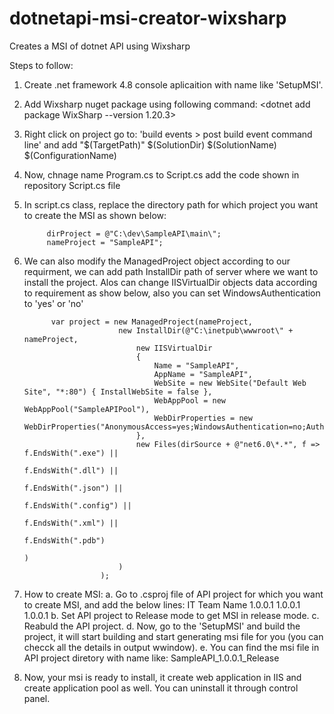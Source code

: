 # dotnetapi-msi-creator-wixsharp
Creates a MSI of dotnet API using Wixsharp

Steps to follow:
1. Create .net framework 4.8 console aplicaition with name like 'SetupMSI'.
2. Add Wixsharp nuget package using following command: <dotnet add package WixSharp --version 1.20.3>
3. Right click on project go to: 'build events > post build event command line' and add "$(TargetPath)" $(SolutionDir) $(SolutionName) $(ConfigurationName)
4. Now, chnage name Program.cs to Script.cs add the code shown in repository Script.cs file
5. In script.cs class, replace the directory path for which project you want to create the MSI as shown below: 
            
            dirProject = @"C:\dev\SampleAPI\main\";
            nameProject = "SampleAPI";
6. We can also modify the ManagedProject object according to our requirment, we can add path InstallDir path of server where we want to install the project. Alos can        change IISVirtualDir objects data according to requirement as show below, also you can set  WindowsAuthentication to 'yes' or 'no'

             var project = new ManagedProject(nameProject,
                            new InstallDir(@"C:\inetpub\wwwroot\" + nameProject,
                                new IISVirtualDir
                                {
                                    Name = "SampleAPI",
                                    AppName = "SampleAPI",
                                    WebSite = new WebSite("Default Web Site", "*:80") { InstallWebSite = false },
                                    WebAppPool = new WebAppPool("SampleAPIPool"),
                                    WebDirProperties = new WebDirProperties("AnonymousAccess=yes;WindowsAuthentication=no;AuthenticationProviders=Negotiate,NTLM"),
                                },
                                new Files(dirSource + @"net6.0\*.*", f => f.EndsWith(".exe") ||
                                                                          f.EndsWith(".dll") ||
                                                                          f.EndsWith(".json") ||
                                                                          f.EndsWith(".config") ||
                                                                          f.EndsWith(".xml") ||
                                                                          f.EndsWith(".pdb")
                                                                          )
                            )
                        );
    
7. How to create MSI: 
  a. Go to .csproj file of API project for which you want to create MSI, and add the below lines: 
            	<Authors>IT Team</Authors>
              <Company>Name</Company>
              <Version>1.0.0.1</Version>
              <AssemblyVersion>1.0.0.1</AssemblyVersion>
              <FileVersion>1.0.0.1</FileVersion>
  b. Set API project to Release mode to get MSI in release mode. 
  c. Reabuld the API project.
  d. Now, go to the 'SetupMSI' and build the project, it will start building and start generating msi file for you (you can checck all the details in output wwindow).
  e. You can find the msi file in API project diretory with name like: 
              SampleAPI_1.0.0.1_Release
8. Now, your msi is ready to install, it create web application in IIS and create application pool as well. You can uninstall it through control panel.
   

